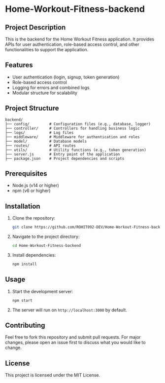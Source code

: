 # Home-Workout-Fitness-backend

## Project Description
This is the backend for the Home Workout Fitness application. It provides APIs for user authentication, role-based access control, and other functionalities to support the application.

## Features
- User authentication (login, signup, token generation)
- Role-based access control
- Logging for errors and combined logs
- Modular structure for scalability

## Project Structure
```
backend/
├── config/         # Configuration files (e.g., database, logger)
├── controller/     # Controllers for handling business logic
├── logs/           # Log files
├── middleware/     # Middleware for authentication and roles
├── model/          # Database models
├── routes/         # API routes
├── utils/          # Utility functions (e.g., token generation)
├── server.js       # Entry point of the application
├── package.json    # Project dependencies and scripts
```

## Prerequisites
- Node.js (v14 or higher)
- npm (v6 or higher)

## Installation
1. Clone the repository:
   ```bash
   git clone https://github.com/ROHIT092-DEV/Home-Workout-Fitness-backend.git
   ```
2. Navigate to the project directory:
   ```bash
   cd Home-Workout-Fitness-backend
   ```
3. Install dependencies:
   ```bash
   npm install
   ```

## Usage
1. Start the development server:
   ```bash
   npm start
   ```
2. The server will run on `http://localhost:3000` by default.

## Contributing
Feel free to fork this repository and submit pull requests. For major changes, please open an issue first to discuss what you would like to change.

## License
This project is licensed under the MIT License.
